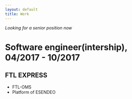 ```yaml
---
layout: default
title: Work
---
```


*Looking for a senior position now*

# Software engineer(intership), 04/2017 - 10/2017
## FTL EXPRESS
- FTL-OMS
- Platform of ESENDEO
